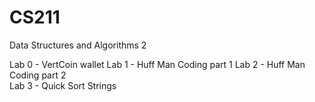 # CS211 
Data Structures and Algorithms 2 

Lab 0 - VertCoin wallet
Lab 1 - Huff Man Coding part 1
Lab 2 - Huff Man Coding part 2	
Lab 3 - Quick Sort Strings
